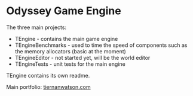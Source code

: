 # Odyssey Game Engine

The three main projects:
* TEngine - contains the main game engine
* TEngineBenchmarks - used to time the speed of components such as the memory allocators (basic at the moment)
* TEngineEditor - not started yet, will be the world editor
* TEngineTests - unit tests for the main engine

TEngine contains its own readme.

Main portfolio: [tiernanwatson.com](https://tiernanwatson.com)